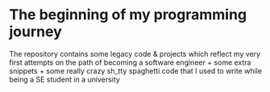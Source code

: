 
# The beginning of my programming journey

The repository contains some legacy code & projects which reflect my very first attempts on the path of becoming a software engineer + 
some extra snippets + some really crazy sh_tty spaghetti code that I used to write while being a SE student in a university
